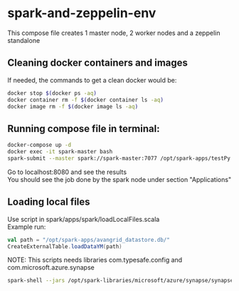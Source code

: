 # spark-and-zeppelin-env

This compose file creates 1 master node, 2 worker nodes and a zeppelin standalone  

## Cleaning docker containers and images

If needed, the commands to get a clean docker would be:
```bash
docker stop $(docker ps -aq)
docker container rm -f $(docker container ls -aq)
docker image rm -f $(docker image ls -aq)
```

## Running compose file in terminal:  
  
```bash
docker-compose up -d
docker exec -it spark-master bash
spark-submit --master spark://spark-master:7077 /opt/spark-apps/testPy.py
```  
Go to localhost:8080 and see the results  
You should see the job done by the spark node under section "Applications"

## Loading local files

Use script in spark/apps/spark/loadLocalFiles.scala  
Example run:
```scala
val path = "/opt/spark-apps/avangrid_datastore.db/"
CreateExternalTable.loadDataYM(path)
```

NOTE: This scripts needs libraries com.typesafe.config and com.microsoft.azure.synapse  

```bash
spark-shell --jars /opt/spark-libraries/microsoft/azure/synapse/synapseutils_2.12/1.4/synapseutils_2.12-1.4.jar,/opt/spark-libraries/typesafe/config/1.4.1/config-1.4.1.jar -I /opt/spark-apps/loadLocalFiles.scala
```
